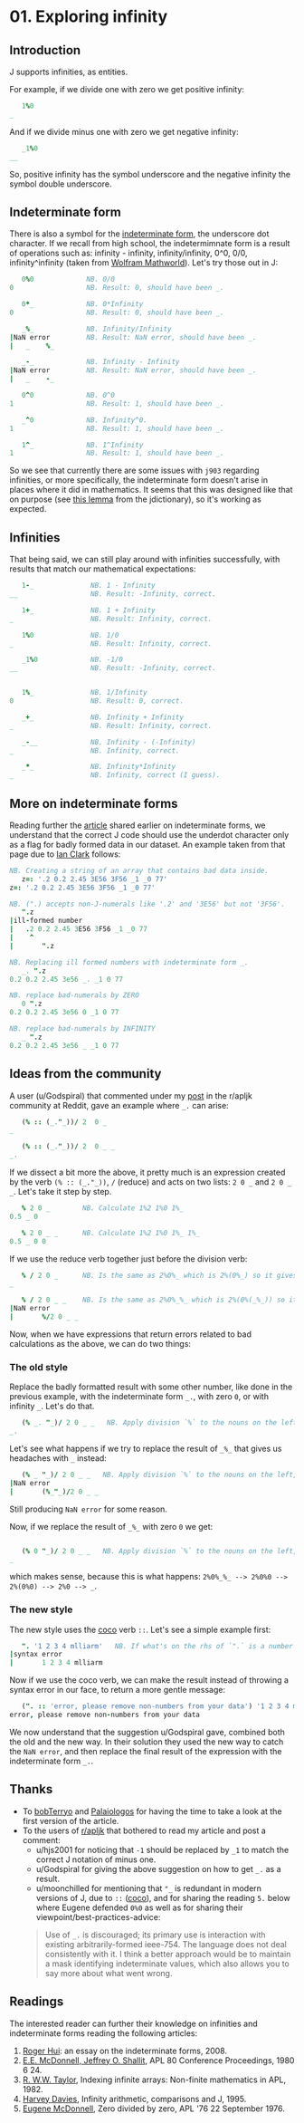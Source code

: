 # 01. Exploring infinity

## Introduction

J supports infinities, as entities.

For example, if we divide one with zero we get positive infinity:

```j
   1%0
_
```

And if we divide minus one with zero we get negative infinity:

```j
   _1%0
__
```

So, positive infinity has the symbol underscore and the negative infinity the symbol double underscore.

## Indeterminate form

There is also a symbol for the [indeterminate form](https://code.jsoftware.com/wiki/Vocabulary/underdot), the underscore dot character. If we recall from high school, the indetermimnate form is a result of operations such as: infinity - infinity, infinity/infinity, 0^0, 0/0, infinity^infinity (taken from [Wolfram Mathworld](https://mathworld.wolfram.com/Indeterminate.html)). Let's try those out in J:

```j
   0%0             NB. 0/0
0                  NB. Result: 0, should have been _.

   0*_             NB. 0*Infinity
0                  NB. Result: 0, should have been _.

   _%_             NB. Infinity/Infinity
|NaN error         NB. Result: NaN error, should have been _.
|   _    %_

   _-_             NB. Infinity - Infinity
|NaN error         NB. Result: NaN error, should have been _.
|   _    -_

   0^0             NB. 0^0
1                  NB. Result: 1, should have been _.

   _^0             NB. Infinity^0.
1                  NB. Result: 1, should have been _.

   1^_             NB. 1^Infinity
1                  NB. Result: 1, should have been _.

```

So we see that currently there are some issues with `j903` regarding infinities, or more specifically, the indeterminate form doesn't arise in places where it did in mathematics. It seems that this was designed like that on purpose (see [this lemma](https://www.jsoftware.com/help/dictionary/d031.htm) from the jdictionary), so it's working as expected.

## Infinities

That being said, we can still play around with infinities successfully, with results that match our mathematical expectations:

```j
   1-_              NB. 1 - Infinity
__                  NB. Result: -Infinity, correct.

   1+_              NB. 1 + Infinity
_                   NB. Result: Infinity, correct.

   1%0              NB. 1/0
_                   NB. Result: Infinity, correct.

   _1%0             NB. -1/0
__                  NB. Result: -Infinity, correct.


   1%_              NB. 1/Infinity
0                   NB. Result: 0, correct.

   _+_              NB. Infinity + Infinity
_                   NB. Result: Infinity, correct.

   _-__             NB. Infinity - (-Infinity)
_                   NB. Infinity, correct.

   _*_              NB. Infinity*Infinity
_                   NB. Infinity, correct (I guess).
```

## More on indeterminate forms

Reading further the [article](https://code.jsoftware.com/wiki/Vocabulary/underdot) shared earlier on indeterminate forms, we understand that the correct J code should use the underdot character only as a flag for badly formed data in our dataset. An example taken from that page due to [Ian Clark](https://code.jsoftware.com/wiki/User:Ian_Clark) follows:

```j
NB. Creating a string of an array that contains bad data inside.
   z=: '.2 0.2 2.45 3E56 3F56 _1 _0 77'
z=: '.2 0.2 2.45 3E56 3F56 _1 _0 77'

NB. (".) accepts non-J-numerals like '.2' and '3E56' but not '3F56'.
   ".z
|ill-formed number
|   .2 0.2 2.45 3E56 3F56 _1 _0 77
|    ^
|       ".z

NB. Replacing ill formed numbers with indeterminate form _.
   _. ".z
0.2 0.2 2.45 3e56 _. _1 0 77

NB. replace bad-numerals by ZERO
   0 ".z
0.2 0.2 2.45 3e56 0 _1 0 77

NB. replace bad-numerals by INFINITY
   _ ".z
0.2 0.2 2.45 3e56 _ _1 0 77
```

## Ideas from the community

A user (u/Godspiral) that commented under my [post](https://www.reddit.com/r/apljk/comments/s9ag4k/jmath_answering_to_mathematical_questions_using_j/) in the r/apljk community at Reddit, gave an example where `_.` can arise:

```j
   (% :: (_."_))/ 2  0 _
_

   (% :: (_."_))/ 2  0 _ _
_.

```

If we dissect a bit more the above, it pretty much is an expression created by the verb `(% :: (_."_))`, `/` (reduce) and acts on two lists: `2 0 _` and `2 0 _ _`. Let's take it step by step.

```j
   % 2 0 _        NB. Calculate 1%2 1%0 1%_
0.5 _ 0

   % 2 0 _ _      NB. Calculate 1%2 1%0 1%_ 1%_
0.5 _ 0 0
```

If we use the reduce verb together just before the division verb:

```j
   % / 2 0 _      NB. Is the same as 2%0%_ which is 2%(0%_) so it gives in math notation 2/(0/Inf.) = 2/0 = Inf.
_

   % / 2 0 _ _    NB. Is the same as 2%0%_%_ which is 2%(0%(_%_)) so it gives a NaN error, because that's what _%_ gives 
|NaN error
|       %/2 0 _ _
```

Now, when we have expressions that return errors related to bad calculations as the above, we can do two things:

### The old style

Replace the badly formatted result with some other number, like done in the previous example, with the indeterminate form `_.`, with zero `0`, or with infinity `_`. Let's do that.

```j
   (% _. "_)/ 2 0 _ _   NB. Apply division `%` to the nouns on the left, and if you encounter NaN replace with `_.`
_.
```

Let's see what happens if we try to replace the result of `_%_` that gives us headaches with `_` instead:

```j
   (% _ "_)/ 2 0 _ _   NB. Apply division `%` to the nouns on the left, and if you encounter NaN replace with `_`
|NaN error
|       (%_"_)/2 0 _ _
```

Still producing `NaN error` for some reason.

Now, if we replace the result of `_%_` with zero `0` we get:

```j

   (% 0 "_)/ 2 0 _ _   NB. Apply division `%` to the nouns on the left, and if you encounter NaN replace with `0`
_
```

which makes sense, because this is what happens: `2%0%_%_ --> 2%0%0 --> 2%(0%0) --> 2%0 --> _`.


### The new style

The new style uses the [coco](https://code.jsoftware.com/wiki/Vocabulary/coco) verb `::`. Let's see a simple example first:

```j
   ". '1 2 3 4 mlliarm'   NB. If what's on the rhs of `".` is a number return the number. If not, throw an error.
|syntax error
|       1 2 3 4 mlliarm
```

Now if we use the coco verb, we can make the result instead of throwing a syntax error in our face, to return a more gentle message:

```j
   (". :: 'error, please remove non-numbers from your data') '1 2 3 4 mlliarm'
error, please remove non-numbers from your data
```

We now understand that the suggestion u/Godspiral gave, combined both the old and the new way. In their solution they used the new way to catch the `NaN error`, and then replace the final result of the expression with the indeterminate form `_.`.


## Thanks
- To [bobTerryo](https://www.youtube.com/user/bobtherriault) and [Palaiologos](https://palaiologos.rocks/) for having the time to take a look at the first version of the article.
- To the users of [r/apljk](https://www.reddit.com/r/apljk/) that bothered to read my article and post a comment:
   - u/hjs2001 for noticing that `-1` should be replaced by `_1` to match the correct J notation of minus one.
   - u/Godspiral for giving the above suggestion on how to get `_.` as a result.
   - u/moonchilled for mentioning that `"_` is redundant in modern versions of J, due to `::` ([coco](https://code.jsoftware.com/wiki/Vocabulary/coco)), and for sharing the reading `5.` below where Eugene defended `0%0` as well as for sharing their viewpoint/best-practices-advice:
   >  Use of `_.` is discouraged; its primary use is interaction with existing arbitrarily-formed ieee-754. The language does not deal consistently with it. I think a better approach would be to maintain a mask identifying indeterminate values, which also allows you to say more about what went wrong.

## Readings

The interested reader can further their knowledge on infinities and indeterminate forms reading the following articles:

1. [Roger Hui](https://code.jsoftware.com/wiki/Essays/Indeterminate): an essay on the indeterminate forms, 2008.
2. [E.E. McDonnell, Jeffrey O. Shallit](https://www.jsoftware.com/papers/eem/infinity.htm), APL 80 Conference Proceedings, 1980 6 24.
3. [R. W.W. Taylor](https://dl.acm.org/doi/10.1145/390006.802264), Indexing infinite arrays: Non-finite mathematics in APL, 1982.
4. [Harvey Davies](https://dl.acm.org/doi/10.1145/206913.206953), Infinity arithmetic, comparisons and J, 1995.
5. [Eugene McDonnell](https://www.jsoftware.com/papers/eem/0div0.htm), Zero divided by zero, APL '76 22 September 1976.